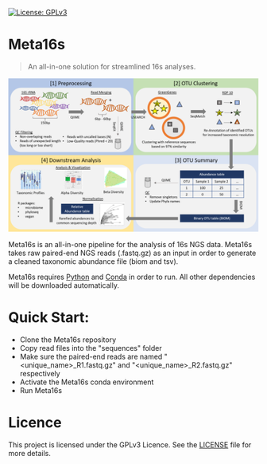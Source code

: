 [![License: GPLv3](https://img.shields.io/badge/License-GPLv3-blue.svg)](https://www.gnu.org/licenses/gpl-3.0)

# Meta16s
>An all-in-one solution for streamlined 16s analyses.

![Meta16s Workflow](https://github.com/SiWolf/Meta16s/blob/master/workflow.png)

Meta16s is an all-in-one pipeline for the analysis of 16s NGS data. Meta16s takes raw paired-end NGS reads (.fastq.gz) as an input in order to generate a cleaned taxonomic abundance file (biom and tsv).

Meta16s requires [Python](https://www.python.org/) and [Conda](https://docs.conda.io/en/latest/) in order to run. All other dependencies will be downloaded automatically.

# Quick Start:
* Clone the Meta16s repository
* Copy read files into the "sequences" folder
* Make sure the paired-end reads are named "<unique_name>_R1.fastq.gz" and "<unique_name>_R2.fastq.gz" respectively
* Activate the Meta16s conda environment
* Run Meta16s

# Licence
This project is licensed under the GPLv3 Licence. See the [LICENSE](LICENSE) file for more details.